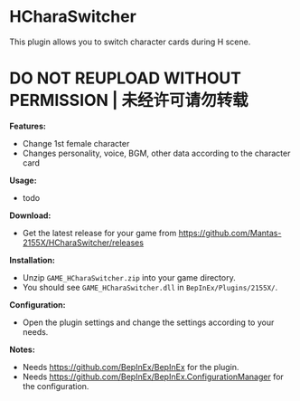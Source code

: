 # HCharaSwitcher

This plugin allows you to switch character cards during H scene.

# DO NOT REUPLOAD WITHOUT PERMISSION | 未经许可请勿转载

**Features:**
* Change 1st female character
* Changes personality, voice, BGM, other data according to the character card

**Usage:**  
* todo

**Download:**  
* Get the latest release for your game from https://github.com/Mantas-2155X/HCharaSwitcher/releases  

**Installation:**  
* Unzip `GAME_HCharaSwitcher.zip` into your game directory.  
* You should see `GAME_HCharaSwitcher.dll` in `BepInEx/Plugins/2155X/`.  

**Configuration:**  
* Open the plugin settings and change the settings according to your needs.  

**Notes:**
* Needs https://github.com/BepInEx/BepInEx for the plugin.
* Needs https://github.com/BepInEx/BepInEx.ConfigurationManager for the configuration.
